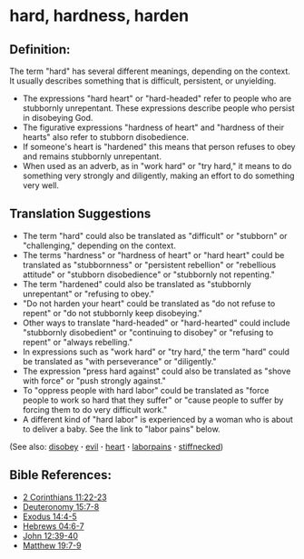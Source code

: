 # hard, hardness, harden #

## Definition: ##

The term "hard" has several different meanings, depending on the context. It usually describes something that is difficult, persistent, or unyielding.

* The expressions "hard heart" or "hard-headed" refer to people who are stubbornly unrepentant. These expressions describe people who persist in disobeying God.
* The figurative expressions "hardness of heart" and "hardness of their hearts" also refer to stubborn disobedience.
* If someone's heart is "hardened" this means that person refuses to obey and remains stubbornly unrepentant.
* When used as an adverb, as in "work hard" or "try hard," it means to do something very strongly and diligently, making an effort to do something very well.

## Translation Suggestions ##

* The term "hard" could also be translated as "difficult" or "stubborn" or "challenging," depending on the context.
* The terms "hardness" or "hardness of heart" or "hard heart" could be translated as "stubbornness" or "persistent rebellion" or "rebellious attitude" or "stubborn disobedience" or "stubbornly not repenting."
* The term "hardened" could also be translated as "stubbornly unrepentant" or "refusing to obey."
* "Do not harden your heart" could be translated as "do not refuse to repent" or "do not stubbornly keep disobeying."
* Other ways to translate "hard-headed" or "hard-hearted" could include "stubbornly disobedient" or "continuing to disobey" or "refusing to repent" or "always rebelling."
* In expressions such as "work hard" or "try hard," the term "hard" could be translated as "with perseverance" or "diligently."
* The expression "press hard against" could also be translated as "shove with force" or "push strongly against."
* To "oppress people with hard labor" could be translated as "force people to work so hard that they suffer" or "cause people to suffer by forcing them to do very difficult work."
* A different kind of "hard labor" is experienced by a woman who is about to deliver a baby. See the link to "labor pains" below.

(See also: [disobey](../other/disobey.md) **·** [evil](../kt/evil.md) **·** [heart](../other/heart.md) **·** [laborpains](../other/laborpains.md) **·** [stiffnecked](../other/stiffnecked.md))

## Bible References: ##

* [2 Corinthians 11:22-23](https://door43.org/en/bible/notes/2co/11/22)
* [Deuteronomy 15:7-8](https://door43.org/en/bible/notes/deu/15/07)
* [Exodus 14:4-5](https://door43.org/en/bible/notes/exo/14/04)
* [Hebrews 04:6-7](https://door43.org/en/bible/notes/heb/04/06)
* [John 12:39-40](https://door43.org/en/bible/notes/jhn/12/39)
* [Matthew 19:7-9](https://door43.org/en/bible/notes/mat/19/07)

